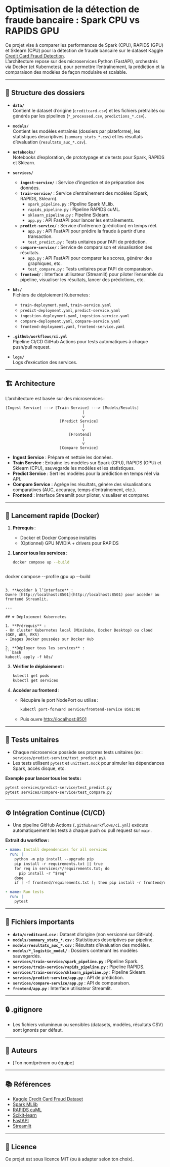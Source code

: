 # Optimisation de la détection de fraude bancaire : Spark CPU vs RAPIDS GPU

Ce projet vise à comparer les performances de Spark (CPU), RAPIDS (GPU) et Sklearn (CPU) pour la détection de fraude bancaire sur le dataset Kaggle [Credit Card Fraud Detection](https://www.kaggle.com/mlg-ulb/creditcardfraud).  
L’architecture repose sur des microservices Python (FastAPI), orchestrés via Docker (et Kubernetes), pour permettre l’entraînement, la prédiction et la comparaison des modèles de façon modulaire et scalable.

---

## 📁 Structure des dossiers

- **`data/`**  
  Contient le dataset d’origine (`creditcard.csv`) et les fichiers prétraités ou générés par les pipelines (`*_processed.csv`, `predictions_*.csv`).

- **`models/`**  
  Contient les modèles entraînés (dossiers par plateforme), les statistiques descriptives (`summary_stats_*.csv`) et les résultats d’évaluation (`resultats_auc_*.csv`).

- **`notebooks/`**  
  Notebooks d’exploration, de prototypage et de tests pour Spark, RAPIDS et Sklearn.

- **`services/`**  
  - **`ingest-service/`** : Service d’ingestion et de préparation des données.
  - **`train-service/`** : Service d’entraînement des modèles (Spark, RAPIDS, Sklearn).
    - `spark_pipeline.py` : Pipeline Spark MLlib.
    - `rapids_pipeline.py` : Pipeline RAPIDS cuML.
    - `sklearn_pipeline.py` : Pipeline Sklearn.
    - `app.py` : API FastAPI pour lancer les entraînements.
  - **`predict-service/`** : Service d’inférence (prédiction) en temps réel.
    - `app.py` : API FastAPI pour prédire la fraude à partir d’une transaction.
    - `test_predict.py` : Tests unitaires pour l’API de prédiction.
  - **`compare-service/`** : Service de comparaison et visualisation des résultats.
    - `app.py` : API FastAPI pour comparer les scores, générer des graphiques, etc.
    - `test_compare.py` : Tests unitaires pour l’API de comparaison.
  - **`frontend/`** : Interface utilisateur (Streamlit) pour piloter l’ensemble du pipeline, visualiser les résultats, lancer des prédictions, etc.

- **`k8s/`**  
  Fichiers de déploiement Kubernetes :
  - `train-deployment.yaml`, `train-service.yaml`
  - `predict-deployment.yaml`, `predict-service.yaml`
  - `ingestion-deployment.yaml`, `ingestion-service.yaml`
  - `compare-deployment.yaml`, `compare-service.yaml`
  - `frontend-deployment.yaml`, `frontend-service.yaml`

- **`.github/workflows/ci.yml`**  
  Pipeline CI/CD GitHub Actions pour tests automatiques à chaque push/pull request.

- **`logs/`**  
  Logs d’exécution des services.

---

## 🏗️ Architecture

L’architecture est basée sur des microservices :

```
[Ingest Service] ---> [Train Service] ---> [Models/Results]
                                  |
                                  v
                        [Predict Service]
                                  |
                                  v
                            [Frontend]
                                  |
                                  v
                        [Compare Service]
```

- **Ingest Service** : Prépare et nettoie les données.
- **Train Service** : Entraîne les modèles sur Spark (CPU), RAPIDS (GPU) et Sklearn (CPU), sauvegarde les modèles et les statistiques.
- **Predict Service** : Sert les modèles pour la prédiction en temps réel via API.
- **Compare Service** : Agrège les résultats, génère des visualisations comparatives (AUC, accuracy, temps d’entraînement, etc.).
- **Frontend** : Interface Streamlit pour piloter, visualiser et comparer.

---

## 🚀 Lancement rapide (Docker)

1. **Prérequis** :  
   - Docker et Docker Compose installés
   - (Optionnel) GPU NVIDIA + drivers pour RAPIDS

2. **Lancer tous les services** :
   ```bash
   docker compose up --build
   ```
    ```bash
docker compose --profile gpu up --build
   ```

3. **Accéder à l’interface** :  
   Ouvre [http://localhost:8501](http://localhost:8501) pour accéder au frontend Streamlit.

---

## ☸️ Déploiement Kubernetes

1. **Prérequis** :  
   - Un cluster Kubernetes local (Minikube, Docker Desktop) ou cloud (GKE, AKS, EKS)
   - Images Docker poussées sur Docker Hub

2. **Déployer tous les services** :
   ```bash
   kubectl apply -f k8s/
   ```

3. **Vérifier le déploiement** :
   ```bash
   kubectl get pods
   kubectl get services
   ```

4. **Accéder au frontend** :  
   - Récupère le port NodePort ou utilise :
     ```bash
     kubectl port-forward service/frontend-service 8501:80
     ```
   - Puis ouvre [http://localhost:8501](http://localhost:8501)

---

## 🧪 Tests unitaires

- Chaque microservice possède ses propres tests unitaires (ex : `services/predict-service/test_predict.py`).
- Les tests utilisent `pytest` et `unittest.mock` pour simuler les dépendances Spark, accès disque, etc.

**Exemple pour lancer tous les tests :**
```bash
pytest services/predict-service/test_predict.py
pytest services/compare-service/test_compare.py
```

---

## ⚙️ Intégration Continue (CI/CD)

- Une pipeline GitHub Actions (`.github/workflows/ci.yml`) exécute automatiquement les tests à chaque push ou pull request sur `main`.

**Extrait du workflow :**
```yaml
- name: Install dependencies for all services
  run: |
    python -m pip install --upgrade pip
    pip install -r requirements.txt || true
    for req in services/*/requirements.txt; do
      pip install -r "$req"
    done
    if [ -f frontend/requirements.txt ]; then pip install -r frontend/requirements.txt; fi

- name: Run tests
  run: |
    pytest
```

---

## 📄 Fichiers importants

- **`data/creditcard.csv`** : Dataset d’origine (non versionné sur GitHub).
- **`models/summary_stats_*.csv`** : Statistiques descriptives par pipeline.
- **`models/resultats_auc_*.csv`** : Résultats d’évaluation des modèles.
- **`models/*_logistic_model/`** : Dossiers contenant les modèles sauvegardés.
- **`services/train-service/spark_pipeline.py`** : Pipeline Spark.
- **`services/train-service/rapids_pipeline.py`** : Pipeline RAPIDS.
- **`services/train-service/sklearn_pipeline.py`** : Pipeline Sklearn.
- **`services/predict-service/app.py`** : API de prédiction.
- **`services/compare-service/app.py`** : API de comparaison.
- **`frontend/app.py`** : Interface utilisateur Streamlit.

---

## 🔒 .gitignore

- Les fichiers volumineux ou sensibles (datasets, modèles, résultats CSV) sont ignorés par défaut.

---

## 👥 Auteurs

- [Ton nom/prénom ou équipe]

---

## 📚 Références

- [Kaggle Credit Card Fraud Dataset](https://www.kaggle.com/mlg-ulb/creditcardfraud)
- [Spark MLlib](https://spark.apache.org/mllib/)
- [RAPIDS cuML](https://rapids.ai/)
- [Scikit-learn](https://scikit-learn.org/)
- [FastAPI](https://fastapi.tiangolo.com/)
- [Streamlit](https://streamlit.io/)

---

## 📝 Licence

Ce projet est sous licence MIT (ou à adapter selon ton choix).
